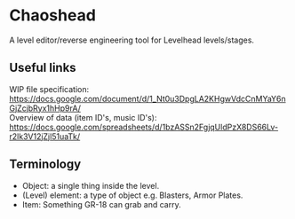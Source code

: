 # Chaoshead
A level editor/reverse engineering tool for Levelhead levels/stages.

## Useful links
WIP file specification:<br>
https://docs.google.com/document/d/1_Nt0u3DpgLA2KHgwVdcCnMYaY6nGjZcjbRyx1hHp9rA/<br>
Overview of data (item ID's, music ID's):<br>
https://docs.google.com/spreadsheets/d/1bzASSn2FgjqUldPzX8DS66Lv-r2lk3V12jZjl51uaTk/<br>

## Terminology
- Object: a single thing inside the level.
- (Level) element: a type of object e.g. Blasters, Armor Plates.
- Item: Something GR-18 can grab and carry.

